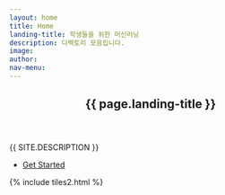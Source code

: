 ```yaml
---
layout: home
title: Home
landing-title: 학생들을 위한 머신러닝
description: 디렉토리 모음입니다.
image: 
author: 
nav-menu: 
---
```

<head>
<title>학생을 위한 머신러닝</title>
</head>

<!-- Banner -->
<section id="banner" class="major">
	<div class="inner">
		<header class="major">
			<h1>{{ page.landing-title }}</h1>
		</header>
		<div class="content">
			<p style="text-transform: uppercase;">{{ site.description }}</p>
			<ul class="actions">
				<li><a href="#one" class="button next scrolly">Get Started</a></li>
			</ul>
		</div>
	</div>
</section>

<!-- Main -->
<div id="main">

<!-- One -->
{% include tiles2.html %}

<!-- Two -->

</div>
